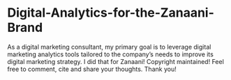 # Digital-Analytics-for-the-Zanaani-Brand
As a digital marketing consultant, my primary goal is to leverage digital marketing analytics tools tailored to the company’s needs to improve its digital marketing strategy. I did that for Zanaani!
Copyright maintained! Feel free to comment, cite and share your thoughts. Thank you!
